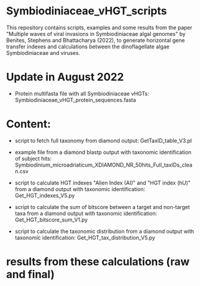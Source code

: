 # Symbiodiniaceae_vHGT_scripts

This repository contains scripts, examples and some results from the paper "Multiple waves of viral invasions in Symbiodiniaceae algal genomes" by Benites, Stephens and Bhattacharya (2022), to generate horizontal gene transfer indexes and calculations between the dinoflagellate algae Symbiodiniaceae and viruses.

# Update in August 2022 
- Protein multifasta file with all Symbiodiniaceae vHGTs: Symbiodiniaceae_vHGT_protein_sequences.fasta

# Content:
- script to fetch full taxonomy from diamond output: GetTaxID_table_V3.pl

- example file from a diamond blastp output with taxonomic identification of subject hits: Symbiodinium_microadriaticum_XDIAMOND_NR_50hits_Full_taxIDs_clean.csv

- script to calculate HGT indexes "Alien Index (AI)" and "HGT index (hU)" from a diamond output with taxonomic identification: Get_HGT_indexes_V5.py

- script to calculate the sum of bitscore between a target and non-target taxa from a diamond output with taxonomic identification: Get_HGT_bitscore_sum_V1.py

- script to calculate the taxonomic distribution from a diamond output with taxonomic identification: Get_HGT_tax_distribution_V5.py
# results from these calculations (raw and final)


